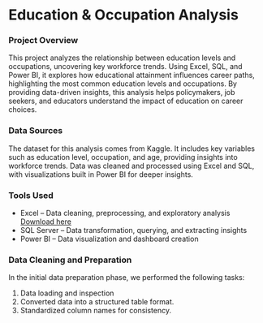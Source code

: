 # Education & Occupation Analysis

### Project Overview

This project analyzes the relationship between education levels and occupations, uncovering key workforce trends. Using Excel, SQL, and Power BI, it explores how educational attainment influences career paths, highlighting the most common education levels and occupations.
By providing data-driven insights, this analysis helps policymakers, job seekers, and educators understand the impact of education on career choices.

### Data Sources

The dataset for this analysis comes from Kaggle. It includes key variables such as education level, occupation, and age, providing insights into workforce trends.
Data was cleaned and processed using Excel and SQL, with visualizations built in Power BI for deeper insights.

### Tools Used

- Excel – Data cleaning, preprocessing, and exploratory analysis [Download here](https://microsoft.com)
- SQL Server – Data transformation, querying, and extracting insights
- Power BI – Data visualization and dashboard creation

### Data Cleaning and Preparation

In the initial data preparation phase, we performed the following tasks:

1. Data loading and inspection
2. Converted data into a structured table format.
3. Standardized column names for consistency.

